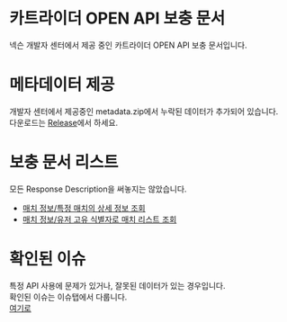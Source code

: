 # 카트라이더 OPEN API 보충 문서
넥슨 개발자 센터에서 제공 중인 카트라이더 OPEN API 보충 문서입니다.
# 메타데이터 제공
개발자 센터에서 제공중인 metadata.zip에서 누락된 데이터가 추가되어 있습니다.  
다운로드는 [Release](https://github.com/zxc010613/kartrider-open-api-docs/releases)에서 하세요.
# 보충 문서 리스트
모든 Response Description을 써놓지는 않았습니다.  
+ [매치 정보/특정 매치의 상세 정보 조회](./매치-정보/특정-매치의-상세-정보-조회.md)
+ [매치 정보/유저 고유 식별자로 매치 리스트 조회](./매치-정보/유저-고유-식별자로-매치-리스트-조회.md)

# 확인된 이슈
특정 API 사용에 문제가 있거나, 잘못된 데이터가 있는 경우입니다.  
확인된 이슈는 이슈탭에서 다룹니다.  
[여기로](https://github.com/zxc010613/kartrider-open-api-docs/issues)
